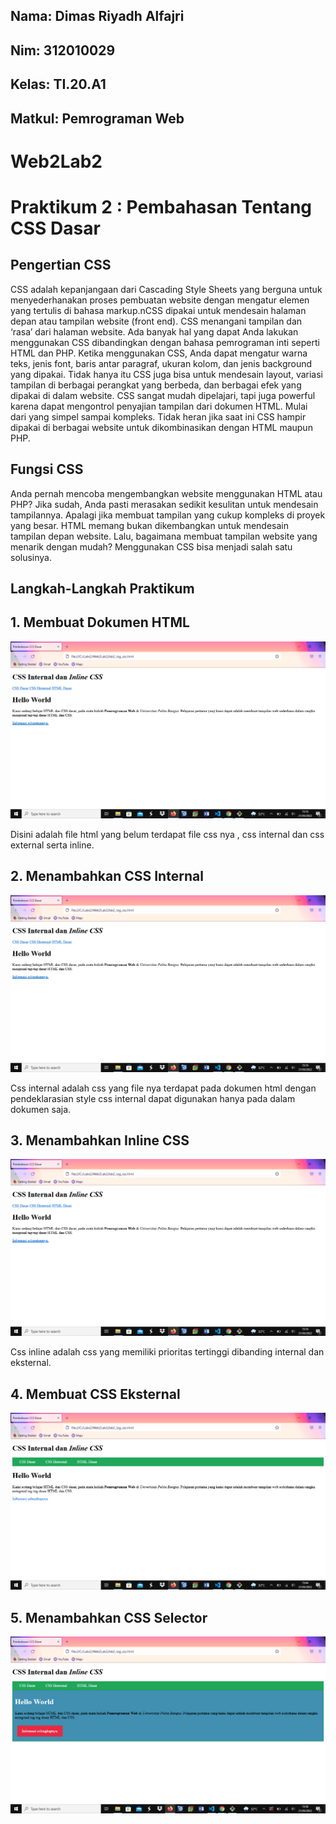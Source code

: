 ## Nama: Dimas Riyadh Alfajri
## Nim: 312010029
## Kelas: TI.20.A1
## Matkul: Pemrograman Web


# Web2Lab2
# Praktikum 2 : Pembahasan Tentang CSS Dasar

## Pengertian CSS
CSS adalah kepanjangaan dari Cascading Style Sheets yang berguna untuk menyederhanakan proses pembuatan website dengan mengatur elemen yang tertulis di bahasa markup.nCSS dipakai untuk mendesain halaman depan atau tampilan website (front end). CSS menangani tampilan dan ‘rasa’ dari halaman website. Ada banyak hal yang dapat Anda lakukan menggunakan CSS dibandingkan dengan bahasa pemrograman inti seperti HTML dan PHP. Ketika menggunakan CSS, Anda dapat mengatur warna teks, jenis font, baris antar paragraf, ukuran kolom, dan jenis background yang dipakai. Tidak hanya itu CSS juga bisa untuk mendesain layout, variasi tampilan di berbagai perangkat yang berbeda, dan berbagai efek yang dipakai di dalam website. CSS sangat mudah dipelajari, tapi juga powerful karena dapat mengontrol penyajian tampilan dari dokumen HTML. Mulai dari yang simpel sampai kompleks. Tidak heran jika saat ini CSS hampir dipakai di berbagai website untuk dikombinasikan dengan HTML maupun PHP.

## Fungsi CSS
Anda pernah mencoba mengembangkan website menggunakan HTML atau PHP? Jika sudah, Anda pasti merasakan sedikit kesulitan untuk mendesain tampilannya. Apalagi jika membuat tampilan yang cukup kompleks di proyek yang besar. HTML memang bukan dikembangkan untuk mendesain tampilan depan website. Lalu, bagaimana membuat tampilan website yang menarik dengan mudah? Menggunakan CSS bisa menjadi salah satu solusinya.

## Langkah-Langkah Praktikum
## 1. Membuat Dokumen HTML

![gambar1](screenshot/hasil1.png)

Disini adalah file html yang belum terdapat file css nya , css internal dan css external serta inline.

## 2. Menambahkan CSS Internal

![gambar1](screenshot/hasil2.png)

Css internal adalah css yang file nya terdapat pada dokumen html dengan pendeklarasian style css internal dapat digunakan hanya pada dalam dokumen saja.

## 3. Menambahkan Inline CSS

![gambar1](screenshot/hasil2.png)

Css inline adalah css yang memiliki prioritas tertinggi dibanding internal dan eksternal.

## 4. Membuat CSS Eksternal

![gambar1](screenshot/hasil3.png)

## 5. Menambahkan CSS Selector

![gambar1](screenshot/hasil4.png)









